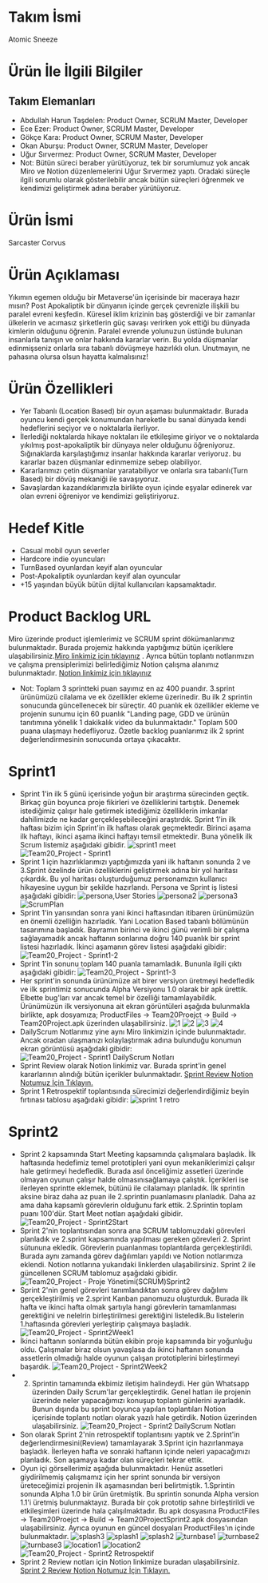 # Takım İsmi
Atomic Sneeze
# Ürün İle İlgili Bilgiler
## Takım Elemanları
+ Abdullah Harun Taşdelen: Product Owner, SCRUM Master, Developer
+ Ece Ezer: Product Owner, SCRUM Master, Developer
+ Gökçe Kara: Product Owner, SCRUM Master, Developer 
+ Okan Aburşu: Product Owner, SCRUM Master, Developer 
+ Uğur Sırvermez: Product Owner, SCRUM Master, Developer
+ Not: Bütün süreci beraber yürütüyoruz, tek bir sorumlumuz yok ancak Miro ve Notion düzenlemelerini Uğur Sırvermez yaptı. Oradaki süreçle ilgili sorumlu olarak gösterilebilir ancak bütün süreçleri öğrenmek ve kendimizi geliştirmek adına beraber yürütüyoruz.
# Ürün İsmi
Sarcaster Corvus
# Ürün Açıklaması
Yıkımın egemen olduğu bir Metaverse'ün içerisinde bir maceraya hazır mısın? Post Apokaliptik bir dünyanın içinde gerçek çevrenizle ilişkili bu paralel evreni keşfedin. Küresel iklim krizinin baş gösterdiği ve bir zamanlar ülkelerin ve acımasız şirketlerin güç savaşı verirken yok ettiği bu dünyada kimlerin olduğunu öğrenin. Paralel evrende yolunuzun üstünde bulunan insanlarla tanışın ve onlar hakkında kararlar verin. Bu yolda düşmanlar edinmişseniz onlarla sıra tabanlı dövüşmeye hazırlıklı olun. Unutmayın, ne pahasına olursa olsun hayatta kalmalısınız!
# Ürün Özellikleri
  + Yer Tabanlı (Location Based) bir oyun aşaması bulunmaktadır. Burada oyuncu kendi gerçek konumundan hareketle bu sanal dünyada kendi hedeflerini seçiyor ve o noktalarla ilerliyor.
  + İlerlediği noktalarda hikaye noktaları ile etkileşime giriyor ve o noktalarda yıkılmış post-apokaliptik bir dünyaya neler olduğunu öğreniyoruz. Sığınaklarda karşılaştığımız insanlar hakkında kararlar veriyoruz. bu kararlar bazen düşmanlar edinmemize sebep olabiliyor.
  + Kararlarımızı çetin düşmanlar yaratabiliyor ve onlarla sıra tabanlı(Turn Based) bir dövüş mekaniği ile savaşıyoruz.
  + Savaşlardan kazandıklarımızla birlikte oyun içinde eşyalar edinerek var olan evreni öğreniyor ve kendimizi geliştiriyoruz.
# Hedef Kitle
  + Casual mobil oyun severler
  + Hardcore indie oyuncuları
  + TurnBased oyunlardan keyif alan oyuncular
  + Post-Apokaliptik oyunlardan keyif alan oyuncular
  + +15 yaşından büyük bütün dijital kullanıcıları kapsamaktadır.
# Product Backlog URL
Miro üzerinde product işlemlerimiz ve SCRUM sprint dökümanlarımız bulunmaktadır. Burada projemiz hakkında yaptığımız bütün içeriklere ulaşabilirsiniz.[Miro linkimiz için tıklayınız](https://miro.com/app/board/uXjVO5ivmM8=/?share_link_id=838499508459) . Ayrıca bütün toplantı notlarımızın ve çalışma prensiplerimizi belirlediğimiz Notion çalışma alanımız bulunmaktadır. [Notion linkimiz için tıklayınız](https://berserkjournal.notion.site/aa64bdd794ca4818961a9a8250ac7c2d?v=7c645db9173340218ecb7adf7ea87ba3)
  + Not: Toplam 3 sprintteki puan sayımız en az 400 puandır. 3.sprint ürünümüzü cilalama ve ek özellikler ekleme üzerinedir. Bu ilk 2 sprintin sonucunda güncellenecek bir süreçtir. 40 puanlık ek özellikler ekleme ve projenin sunumu için 60 puanlık "Landing page, GDD ve ürünün tanıtımına yönelik 1 dakikalık video da bulunmaktadır." Toplam 500 puana ulaşmayı hedefliyoruz. Özetle backlog puanlarımız ilk 2 sprint değerlendirmesinin sonucunda ortaya çıkacaktır.
# Sprint1
  + Sprint 1'in ilk 5 günü içerisinde yoğun bir araştırma sürecinden geçtik. Birkaç gün boyunca proje fikirleri ve özelliklerini tartıştık. Denemek istediğimiz çalışır hale getirmek istediğimiz özelliklerin imkanlar dahilimizde ne kadar gerçekleşebileceğini araştırdık. Sprint 1'in ilk haftası bizim için Sprint'in ilk haftası olarak geçmektedir. Birinci aşama ilk haftayı, ikinci aşama ikinci haftayı temsil etmektedir. Buna yönelik ilk Scrum listemiz aşağıdaki gibidir.
  ![sprint1 meet](https://user-images.githubusercontent.com/6298796/167255447-091cea25-b875-4174-9a34-41574333dcd2.png)
  ![Team20_Project - Sprint1](https://user-images.githubusercontent.com/6298796/167398947-8e02e417-66c4-4a1d-8392-70283c8ff4a5.jpg)
  + Sprint 1 için hazırlıklarımızı yaptığımızda yani ilk haftanın sonunda 2 ve 3.Sprint özelinde ürün özelliklerini geliştirmek adına bir yol haritası çıkardık. Bu yol haritası oluşturduğumuz personamızın kullanıcı hikayesine uygun bir şekilde hazırlandı. Persona ve Sprint iş listesi aşağıdaki gibidir:
 ![persona,User Stories](https://user-images.githubusercontent.com/6298796/167255092-7669d4e2-048f-44e1-87dc-33d2c2f9e14a.png)
 ![persona2](https://user-images.githubusercontent.com/6298796/167295692-84c2fcb0-6727-4f17-a015-22e0f8d79ec6.png)
![persona3](https://user-images.githubusercontent.com/6298796/167295694-12341436-8456-4371-b37e-8e7e83aee6dd.png)
 ![ScrumPlan](https://user-images.githubusercontent.com/6298796/167255098-2de38a1b-6ef2-46c7-81fc-60f568a6622f.png)
  + Sprint 1'in yarısından sonra yani ikinci haftasından itibaren ürünümüzün en önemli özelliğin hazırladık. Yani Location Based tabanlı bölümünün tasarımına başladık. Bayramın birinci ve ikinci günü verimli bir çalışma sağlayamadık ancak haftanın sonlarına doğru 140 puanlık bir sprint listesi hazırladık. İkinci aşamanın görev listesi aşağıdaki gibidir:
![Team20_Project - Sprint1-2](https://user-images.githubusercontent.com/6298796/167398973-887dfc3a-3c26-4a93-b8bc-ac7c7ec3a63a.jpg)
  + Sprint 1'in sonunu toplam 140 puanla tamamladık. Bununla ilgili çıktı aşağıdaki gibidir:
![Team20_Project - Sprint1-3](https://user-images.githubusercontent.com/6298796/167398993-0c65802d-49f0-4985-918d-aa5a171f6de0.jpg)
  + Her sprint'in sonunda ürünümüze ait birer versiyon üretmeyi hedefledik ve ilk sprintimiz sonucunda Alpha Versiyonu 1.0 olarak bir apk ürettik. Elbette bug'ları var ancak temel bir özelliği tamamlayabildik. Ürünümüzün ilk versiyonuna ait ekran görüntüleri aşağıda bulunmakla birlikte, apk dosyamıza; ProductFiles -> Team20Proejct -> Build -> Team20Project.apk üzerinden ulaşabilirsiniz.
![1](https://user-images.githubusercontent.com/6298796/167255356-ce56dac7-9bda-417c-85aa-97b3d1cfacfe.jpg)
![2](https://user-images.githubusercontent.com/6298796/167255359-9daa3ee5-117a-4557-8946-3312f81c521e.jpg)
![3](https://user-images.githubusercontent.com/6298796/167255361-5f3204ba-08c4-432c-823c-db0ca887bd7c.jpg)
![4](https://user-images.githubusercontent.com/6298796/167255360-911a9f3c-ae96-4e15-81c4-e8c121735d07.jpg)
  + DailyScrum Notlarımız yine aynı Miro linkimizin içinde bulunmaktadır. Ancak oradan ulaşmanızı kolaylaştırmak adına bulunduğu konumun ekran görüntüsü aşağıdaki gibidir: 
![Team20_Project - Sprint1 DailyScrum Notları](https://user-images.githubusercontent.com/6298796/167300898-d2658258-858d-45b2-b5e1-1137bce81ea1.jpg)
  + Sprint Review olarak Notion linkimiz var. Burada sprint'in genel kararlarının alındığı bütün içerikler bulunmaktadır. [Sprint Review Notion Notumuz İçin Tıklayın.](https://berserkjournal.notion.site/Sprint1-07-05-2022-Toplant-s-Sprint-Review-91834a32e2054c14834cd21ede08c92a)
  + Sprint 1 Retrospektif toplantısında sürecimizi değerlendirdiğimiz beyin fırtınası tablosu aşağıdaki gibidir:
  ![sprint 1 retro](https://user-images.githubusercontent.com/6298796/167296737-32593e87-c2f0-41df-b47f-acabeac2dab2.png)
# Sprint2
  + Sprint 2 kapsamında Start Meeting kapsamında çalışmalara başladık. İlk haftasında hedefimiz temel prototipleri yani oyun mekaniklerimizi çalışır hale getirmeyi hedefledik. Burada asıl önceliğimiz assetleri üzerinde olmayan oyunun çalışır halde olmasınısağlamaya çalıştık. İçerikleri ise ilerleyen sprintte eklemek, bütünü ile cilalamayı planladık. İlk sprintin aksine biraz daha az puan ile 2.sprintin puanlamasını planladık. Daha az ama daha kapsamlı görevlerin olduğunu fark ettik. 2.Sprintin toplam puanı 100'dür. Start Meet notları aşağıdaki gibidir.
  ![Team20_Project - Sprint2Start](https://user-images.githubusercontent.com/6298796/169704095-86d571d2-0b68-4024-a0e7-fbf16293b285.jpg)
  + Sprint 2'nin toplantısından sonra ana SCRUM tablomuzdaki görevleri planladık ve 2.sprint kapsamında yapılması gereken görevleri 2. Sprint sütununa ekledik. Görevlerin puanlanması toplantılarda gerçekleştirildi. Burada aynı zamanda görev dağılımları yapıldı ve Notion notlarımıza eklendi. Notion notlarına yukarıdaki linklerden ulaşabilirsiniz. Sprint 2 ile güncellenen SCRUM tablomuz aşağıdaki gibidir.
![Team20_Project - Proje Yönetimi(SCRUM)Sprint2](https://user-images.githubusercontent.com/6298796/169704219-77d4aebc-2d32-4d29-bbef-23fff1496d83.jpg)
  + Sprint 2'nin genel görevleri tanımlandıktan sonra görev dağılımı gerçekleştirilmiş ve 2.sprint Kanban panomuzu oluşturduk. Burada ilk hafta ve ikinci hafta olmak şartıyla hangi görevlerin tamamlanması gerektiğini ve nelelrin birleştirilmesi gerektiğini listeledik.Bu listelerin 1.haftasında görevleri yerleştirip çalışmaya başladık.
 ![Team20_Project - Sprint2Week1](https://user-images.githubusercontent.com/6298796/169704310-74ddad55-ba6a-4614-86fa-dfa880223499.jpg)
  + İkinci haftanın sonlarında bütün ekibin proje kapsamında bir yoğunluğu oldu. Çalışmalar biraz olsun yavaşlasa da ikinci haftanın sonunda assetlerin olmadığı halde oyunun çalışan prototiplerini birleştirmeyi başardık.
 ![Team20_Project - Sprint2Week2](https://user-images.githubusercontent.com/6298796/169704376-0243a31e-8384-450b-b257-13ea294d2315.jpg)
  + 2. Sprintin tamamında ekbimiz iletişim halindeydi. Her gün Whatsapp üzerinden Daily Scrum'lar gerçekleştirdik. Genel hatları ile projenin üzerinde neler yapacağımızı konuşup toplantı günlerini ayarladık. Bunun dışında bu sprint boyunca yapılan toplantıları Notion içerisinde toplantı notları olarak yazılı hale getirdik. Notion üzerinden ulaşabilirsiniz.
![Team20_Project - Sprint2 DailyScrum Notları](https://user-images.githubusercontent.com/6298796/169704470-8fdf909b-3ef4-4cfb-9ede-d9306417263e.jpg)
  + Son olarak Sprint 2'nin retrospektif toplantısını yaptık ve 2.Sprint'in değerlendirmesini(Review) tamamlayarak 3.Sprint için hazırlanmaya başladık. İlerleyen hafta ve sonraki haftanın içinde neleri yapacağımızı planladık. Son aşamaya kadar olan süreçleri tekrar ettik.
  + Oyun içi görsellerimiz aşağıda bulunmaktadır. Henüz assetleri giydirilmemiş çalışmamız için her sprint sonunda bir versiyon üreteceğimizi projenin ilk aşamasından beri belirtmiştik. 1.Sprintin sonunda Alpha 1.0 bir ürün üretmiştik. Bu sprintin sonunda Alpha version 1.1'i üretmiş bulunmaktayız. Burada bir çok prototip sahne birleştirildi ve etkileşimleri üzerinde hala çalışılmaktadır. Bu apk dosyasına  ProductFiles -> Team20Proejct -> Build -> Team20ProjectSprint2.apk dosyasından ulaşabilirsiniz. Ayrıca oyunun en güncel dosyaları ProductFiles'ın içinde bulunmaktadır.
![splash3](https://user-images.githubusercontent.com/6298796/169900659-e009040f-66dc-4624-bd8d-6b58169886c1.jpg)
![splash1](https://user-images.githubusercontent.com/6298796/169900674-d8e38113-b1c5-42ba-8351-a8ae62ad757a.jpg)
![splash2](https://user-images.githubusercontent.com/6298796/169900677-a50d9e71-676c-4208-8f03-d318ebcdb7e3.jpg)
![turnbase1](https://user-images.githubusercontent.com/6298796/169900662-c2752e55-1b52-43f7-9267-6b769d78570d.jpg)
![turnbase2](https://user-images.githubusercontent.com/6298796/169900664-347dd36a-e229-40ed-9661-5423d9488f75.jpg)
![turnbase3](https://user-images.githubusercontent.com/6298796/169900665-9f145e58-da26-43f4-89c4-d0bd2a821e10.jpg)
![location1](https://user-images.githubusercontent.com/6298796/169900668-da631026-3b30-4f1b-bb4b-cb08c4f838b9.jpg)
![location2](https://user-images.githubusercontent.com/6298796/169900670-9d057dd9-cd75-4499-bec4-da8538239f6e.jpg)
 ![Team20_Project - Sprint2 Retrospektif](https://user-images.githubusercontent.com/6298796/169704562-ddd65a98-8218-46d1-9341-d1fa68ccddd8.jpg)
  + Sprint 2 Review notları için Notion linkimize buradan ulaşabilirsiniz. [Sprint 2 Review Notion Notumuz İçin Tıklayın.](https://www.notion.so/berserkjournal/Sprint2-21-05-2022-Sprint-2-Review-Toplant-s-a700e24d61fe47878cd81c6c9f6ab9ec)
